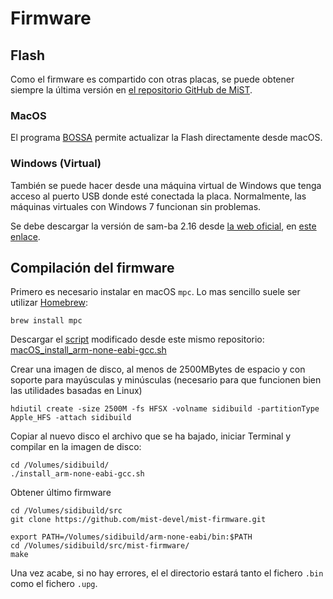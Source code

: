 # Firmware

## Flash

Como el firmware es compartido con otras placas, se puede obtener siempre la última versión en [el repositorio GitHub de MiST](https://github.com/mist-devel/mist-binaries/tree/master/firmware).

### MacOS

El programa [BOSSA](https://github.com/shumatech/BOSSA/releases) permite actualizar la Flash directamente desde macOS.

### Windows (Virtual)

También se puede hacer desde una máquina virtual de Windows que tenga acceso al puerto USB donde esté conectada la placa. Normalmente, las máquinas virtuales con Windows 7 funcionan sin problemas.

Se debe descargar la versión de sam-ba 2.16 desde [la web oficial](https://www.microchip.com/en-us/development-tool/SAM-BA-In-system-Programmer), en [este enlace](https://ww1.microchip.com/downloads/en/DeviceDoc/sam-ba_2.16_windows.exe).

## Compilación del firmware

Primero es necesario instalar en macOS `mpc`. Lo mas sencillo suele ser utilizar [Homebrew](https://brew.sh):

    brew install mpc

Descargar el [script](https://raw.githubusercontent.com/mist-devel/mist-board/master/tools/install_arm-none-eabi-gcc.sh) modificado desde este mismo repositorio: [macOS_install_arm-none-eabi-gcc.sh](https://github.com/kounch/sidi_ref/raw/main/src/macOS_install_arm-none-eabi-gcc.sh)

Crear una imagen de disco, al menos de 2500MBytes de espacio y con soporte para mayúsculas y minúsculas (necesario para que funcionen bien las utilidades basadas en Linux)

    hdiutil create -size 2500M -fs HFSX -volname sidibuild -partitionType Apple_HFS -attach sidibuild

Copiar al nuevo disco el archivo que se ha bajado, iniciar Terminal y compilar en la imagen de disco:

    cd /Volumes/sidibuild/
    ./install_arm-none-eabi-gcc.sh

Obtener último firmware

    cd /Volumes/sidibuild/src
    git clone https://github.com/mist-devel/mist-firmware.git

    export PATH=/Volumes/sidibuild/arm-none-eabi/bin:$PATH
    cd /Volumes/sidibuild/src/mist-firmware/
    make

Una vez acabe, si no hay errores, el el directorio estará tanto el fichero `.bin` como el fichero `.upg`.
